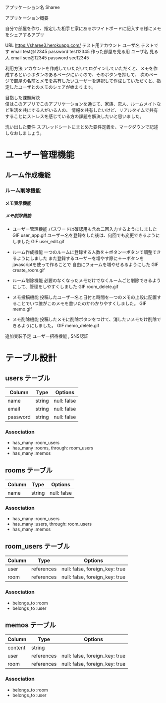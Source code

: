 アプリケーション名 Sharee

アプリケーション概要	

自分で部屋を作り、指定した相手と家にあるホワイトボードに記入する様にメモをシェアするアプリ

URL	https://sharee3.herokuapp.com/
テスト用アカウント	ユーザ名 テストです email test@12345 password test12345
作った部屋を見る用  ユーザ名 見る人 email see@12345 password see12345

利用方法	アカウントを作成していただいてログインしていただくと、メモを作成するというボタンのあるページにいくので、そのボタンを押して、
次のページで部屋の名前とメモを共有したいユーザーを選択して作成していただくと、指定したユーザとのメモのシェアが始まります。

目指した課題解決	
僕はこのアプリでこのアプリケーションを通じて、家族、恋人、ルームメイトなど生活を共にする人がいる人の、
情報を共有したいけど、リアルタイムで共有することにストレスを感じている方の課題を解決したいと思いました。

洗い出した要件	スプレッドシートにまとめた要件定義を、マークダウンで記述しなおしましょう。
# ユーザー管理機能
## ルーム作成機能
### ルーム削除機能
#### メモ表示機能
##### メモ削除機能


- ユーザー管理機能 
  パスワードは確認用も含め二回入力するようにしました GIF user_app.gif
  ユーザー名を登録をした後は、何回でも変更できるようにしました GIF user_edit.gif 

- ルーム作成機能 
  一つのルームに登録する人数を＋ボタンーボタンで調整できるようにしました
  また登録するユーザーを増やす際に＋ーボタンをjavascriptを使って作ることで
  自由にフォームを増やせるるようにした
  GIF create_room.gif

- ルーム削除機能 
  必要のなくなったメモだけでなくルームごと削除できるようにして、管理をしやすくしました
  GIF room_delete.gif

- メモ投稿機能 
  投稿したユーザー名と日付と時間を一つのメモの上段に配置することでいつ誰がこのメモを書いたのかわかりやすくしました。
  GIF memo.gif

- メモ削除機能 
  投稿したメモに削除ボタンをつけて、消したいメモだけ削除できるようにしました。
  GIF memo_delete.gif

追加実装予定
ユーザー招待機能 , SNS認証

# テーブル設計

## users テーブル

| Column   | Type   | Options     |
| -------- | ------ | ----------- |
| name     | string | null: false |
| email    | string | null: false |
| password | string | null: false |

### Association

- has_many :room_users
- has_many :rooms, through: room_users
- has_many :memos

## rooms テーブル

| Column | Type   | Options     |
| ------ | ------ | ----------- |
| name   | string | null: false |

### Association

- has_many :room_users
- has_many :users, through: room_users
- has_many :memos

## room_users テーブル

| Column | Type       | Options                        |
| ------ | ---------- | ------------------------------ |
| user   | references | null: false, foreign_key: true |
| room   | references | null: false, foreign_key: true |

### Association

- belongs_to :room
- belongs_to :user

## memos テーブル

| Column  | Type       | Options                        |
| ------- | ---------- | ------------------------------ |
| content | string     |                                |
| user    | references | null: false, foreign_key: true |
| room    | references | null: false, foreign_key: true |

### Association

- belongs_to :room
- belongs_to :user

<!-- ローカルでの動作方法	git cloneしてから、ローカルで動作をさせるまでに必要なコマンドを記述しましょう。この時、アプリケーション開発に使用した環境を併記することを忘れないでください（パッケージやRubyのバージョンなど） -->